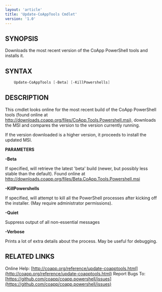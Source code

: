 ```yaml
---
layout: 'article'
title: 'Update-CoAppTools Cmdlet' 
version: '1.0'
---
```


## SYNOPSIS 

Downloads the most recent version of the CoApp PowerShell tools and installs it.

## SYNTAX

``` powershell
	Update-CoAppTools [-Beta] [-KillPowershells]

```

## DESCRIPTION

This cmdlet looks online for the most recent build of the CoApp PowerShell tools (found online at http://downloads.coapp.org/files/CoApp.Tools.Powershell.msi), downloads the MSI and compares the version to the version currently running.

If the version downloaded is a higher version, it proceeds to install the updated MSI.

**PARAMETERS**

**-Beta** *<SwitchParameter>*

If specified, will retrieve the latest 'beta' build (newer, but possibly less stable than the default). Found online at http://downloads.coapp.org/files/Beta.CoApp.Tools.Powershell.msi

**-KillPowershells** *<SwitchParameter>*

If specified, will attempt to kill all the PowerShell processes after kicking off the installer. (May require administrator permissions).

**-Quiet** *<SwitchParameter>*

Suppress output of all non-essential messages

**-Verbose** *<SwitchParameter>*

Prints a lot of extra details about the process. May be useful for debugging.



## RELATED LINKS

Online Help: [http://coapp.org/reference/update-coapptools.html](http://coapp.org/reference/update-coapptools.html)
Report Bugs To: [https://github.com/coapp/coapp.powershell/issues](https://github.com/coapp/coapp.powershell/issues)


